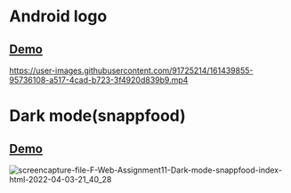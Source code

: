 # Android logo
## <a href="https://farzadforoozanfar.github.io/Website-design-course-comprehensive/Assignment11/Android%20logo">Demo</a>
https://user-images.githubusercontent.com/91725214/161439855-95736108-a517-4cad-b723-3f4920d839b9.mp4
# Dark mode(snappfood)
## <a href="https://farzadforoozanfar.github.io/Website-design-course-comprehensive/Assignment11/Dark-mode(snappfood)">Demo</a>
![screencapture-file-F-Web-Assignment11-Dark-mode-snappfood-index-html-2022-04-03-21_40_28](https://user-images.githubusercontent.com/91725214/161439873-bbf97720-a09d-43f0-8356-4d8835dfd097.png)
